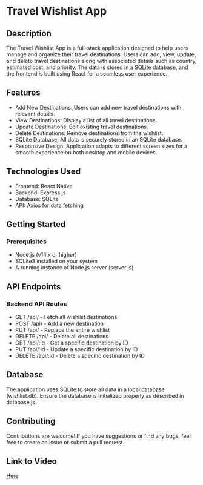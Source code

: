 # Travel Wishlist App

## Description
The Travel Wishlist App is a full-stack application designed to help users manage and organize their travel destinations. Users can add, view, update, and delete travel destinations along with associated details such as country, estimated cost, and priority. The data is stored in a SQLite database, and the frontend is built using React for a seamless user experience.

## Features
- Add New Destinations: Users can add new travel destinations with relevant details.
- View Destinations: Display a list of all travel destinations.
- Update Destinations: Edit existing travel destinations.
- Delete Destinations: Remove destinations from the wishlist.
- SQLite Database: All data is securely stored in an SQLite database.
- Responsive Design: Application adapts to different screen sizes for a smooth experience on both desktop and mobile devices.

## Technologies Used
- Frontend: React Native
- Backend: Express.js
- Database: SQLite
- API: Axios for data fetching

## Getting Started
### Prerequisites
- Node.js (v14.x or higher)
- SQLite3 installed on your system
- A running instance of Node.js server (server.js)

## API Endpoints
### Backend API Routes
- GET /api/ - Fetch all wishlist destinations
- POST /api/ - Add a new destination
- PUT /api/ - Replace the entire wishlist
- DELETE /api/ - Delete all destinations
- GET /api/:id - Get a specific destination by ID
- PUT /api/:id - Update a specific destination by ID
- DELETE /api/:id - Delete a specific destination by ID

## Database
The application uses SQLite to store all data in a local database (wishlist.db). Ensure the database is initialized properly as described in database.js.

## Contributing
Contributions are welcome! If you have suggestions or find any bugs, feel free to create an issue or submit a pull request.

## Link to Video
[Here](https://youtu.be/W1ocYcpmJlM)
